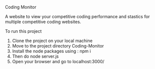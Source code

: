 Coding Monitor

A website to view your competitive coding performance and stastics for multiple competitive coding websites. 

To run this project
1) Clone the project on your local machine
2) Move to the project directory Coding-Monitor
3) Install the node packages using : npm i
4) Then do node server.js
5) Open your browser and go to localhost:3000/
